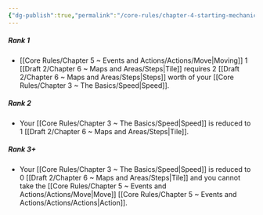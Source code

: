 ```yaml
---
{"dg-publish":true,"permalink":"/core-rules/chapter-4-starting-mechanics/condition-list/wip-slowed/"}
---
```


##### Rank 1
- [[Core Rules/Chapter 5 ~ Events and Actions/Actions/Move\|Moving]] 1 [[Draft 2/Chapter 6 ~ Maps and Areas/Steps\|Tile]] requires 2 [[Draft 2/Chapter 6 ~ Maps and Areas/Steps\|Steps]] worth of your [[Core Rules/Chapter 3 ~ The Basics/Speed\|Speed]].
##### Rank 2
- Your [[Core Rules/Chapter 3 ~ The Basics/Speed\|Speed]] is reduced to 1 [[Draft 2/Chapter 6 ~ Maps and Areas/Steps\|Tile]].
##### Rank 3+
- Your [[Core Rules/Chapter 3 ~ The Basics/Speed\|Speed]] is reduced to 0 [[Draft 2/Chapter 6 ~ Maps and Areas/Steps\|Tile]] and you cannot take the [[Core Rules/Chapter 5 ~ Events and Actions/Actions/Move\|Move]] [[Core Rules/Chapter 5 ~ Events and Actions/Actions/Actions\|Action]].